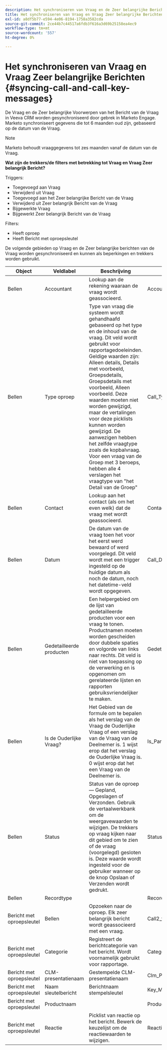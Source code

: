 ```yaml
---
description: Het synchroniseren van Vraag en de Zeer belangrijke Berichten van de Vraag - de Documenten van Marketo - de Documentatie van het Product
title: Het synchroniseren van Vraag en Vraag Zeer belangrijke Berichten
exl-id: a8df5b77-e594-4e06-8194-1758a3582cda
source-git-commit: 2ce44b7c44517a6fdb3f616a3d69b25158ea4ec9
workflow-type: tm+mt
source-wordcount: '557'
ht-degree: 0%

---
```


# Het synchroniseren van Vraag en Vraag Zeer belangrijke Berichten {#syncing-call-and-call-key-messages}

De Vraag en de Zeer belangrijke Voorwerpen van het Bericht van de Vraag in Veeva CRM worden gesynchroniseerd door gebrek in Marketo Engage. Marketo synchroniseert gegevens die tot 6 maanden oud zijn, gebaseerd op de datum van de Vraag.

>[!NOTE]
>
>Marketo behoudt vraaggegevens tot zes maanden vanaf de datum van de Vraag.

**Wat zijn de trekkers/de filters met betrekking tot Vraag en Vraag Zeer belangrijk Bericht?**

Triggers:

* Toegevoegd aan Vraag
* Verwijderd uit Vraag
* Toegevoegd aan het Zeer belangrijke Bericht van de Vraag
* Verwijderd uit Zeer belangrijk Bericht van de Vraag
* Bijgewerkte Vraag
* Bijgewerkt Zeer belangrijk Bericht van de Vraag

Filters:

* Heeft oproep
* Heeft Bericht met oproepsleutel

De volgende gebieden op Vraag en de Zeer belangrijke berichten van de Vraag worden gesynchroniseerd en kunnen als beperkingen en trekkers worden gebruikt.

<table>
  <colgroup>
    <col>
    <col>
    <col>
    <col>
    <col>
  </colgroup>
  <thead>
    <tr>
      <th>
        Object
      </th>
      <th>
        Veldlabel
      </th>
      <th>
        Beschrijving
      </th>
      <th>
        Veldnaam
      </th>
      <th>
        Gegevenstype
      </th>
    </tr>
  </thead>
  <tbody>
    <tr>
      <td>Bellen</td>
      <td>Accountant</td>
      <td>Lookup aan de rekening waaraan de vraag wordt geassocieerd.</td>
      <td>Account_vod_c</td>
      <td>Opzoeken (account)</td>
    </tr>
    <tr>
      <td>Bellen</td>
      <td>Type oproep</td>
      <td>Type van vraag die systeem wordt gehandhaafd gebaseerd op het type en de inhoud van de vraag. Dit veld wordt gebruikt voor rapportagedoeleinden. Geldige waarden zijn: Alleen details, Details met voorbeeld, Groepsdetails, Groepsdetails met voorbeeld, Alleen voorbeeld. Deze waarden moeten niet worden gewijzigd, maar de vertalingen voor deze picklists kunnen worden gewijzigd. De aanwezigen hebben het zelfde vraagtype zoals de kopbalvraag. Voor een vraag van de Groep met 3 beroeps, hebben alle 4 verslagen het vraagtype van "het Detail van de Groep"</td>
      <td>Call_Type_vod_c</td>
      <td>Picklist</td>
    </tr>
    <tr>
     <td>Bellen</td>
      <td>Contact</td>
      <td>Lookup aan het contact (als om het even welk) dat de vraag met wordt geassocieerd.</td>
      <td>Contact_vod_c</td>
      <td>Opzoeken (contactpersoon)</td>
    </tr>
    <tr>
      <td>Bellen</td>
      <td>Datum</td>
      <td>De datum van de vraag toen het voor het eerst werd bewaard of werd voorgelegd. Dit veld wordt met een trigger ingesteld op de huidige datum als noch de datum, noch het datetime-veld wordt opgegeven.</td>
      <td>Call_Date_vod_c</td>
      <td>Datum</td>
    </tr>
    <tr>
      <td>Bellen</td>
      <td>Gedetailleerde producten</td>
      <td>Een helpergebied om de lijst van gedetailleerde producten voor een vraag te tonen. Productnamen moeten worden gescheiden door dubbele spaties en volgorde van links naar rechts. Dit veld is niet van toepassing op de verwerking en is opgenomen om gerelateerde lijsten en rapporten gebruiksvriendelijker te maken.</td>
      <td>Gedetailleerd_Producten_vod__c</td>
      <td>Tekstgebied(255)</td>
    </tr>
    <tr>
      <td>Bellen</td>
      <td>Is de Ouderlijke Vraag?</td>
      <td>Het Gebied van de formule om te bepalen als het verslag van de Vraag de Ouderlijke Vraag of een verslag van de Vraag van de Deelnemer is. 1 wijst erop dat het verslag de Ouderlijke Vraag is. 0 wijst erop dat het een Vraag van de Deelnemer is.</td>
      <td>Is_Parent_Call_vod_c</td>
      <td>Formule (getal)</td>
    </tr>
    <tr>
      <td>Bellen</td>
      <td>Status</td>
      <td>Status van de oproep — Gepland, Opgeslagen of Verzonden. Gebruik de vertaalwerkbank om de weergavewaarden te wijzigen. De trekkers op vraag kijken naar dit gebied om te zien of de vraag (voorgelegd) gesloten is. Deze waarde wordt ingesteld voor de gebruiker wanneer op de knop Opslaan of Verzenden wordt gedrukt.</td>
      <td>Status_vod_c</td>
      <td>Picklist</td>
    </tr>
    <tr>
      <td>Bellen</td>
      <td>Recordtype</td>
      <td> </td>
      <td>RecordTypeId</td>
      <td>Recordtype</td>
    </tr>
    <tr>
      <td>Bericht met oproepsleutel</td>
      <td>Bellen</td>
      <td>Opzoeken naar de oproep. Elk zeer belangrijk bericht wordt geassocieerd met een vraag.</td>
      <td>Call2_vod__c</td>
      <td>Master-Detail (Vraag)</td>
    </tr>
    <tr>
      <td>Bericht met oproepsleutel</td>
      <td>Categorie</td>
      <td>Registreert de berichtcategorie van het bericht. Wordt voornamelijk gebruikt voor rapportage.</td>
      <td>Categorie_vod__c</td>
      <td>Picklist</td>
    </tr>
    <tr>
      <td>Bericht met oproepsleutel</td>
      <td>CLM-presentatienaam</td>
      <td>Gestempelde CLM-presentatienaam</td>
      <td>Clm_Presentation_Name_vod_c</td>
      <td>Tekst (80)</td>
    </tr>
    <tr>
      <td>Bericht met oproepsleutel</td>
      <td>Naam sleutelbericht</td>
      <td>Berichtnaam stempelsleutel</td>
      <td>Key_Message_Name_vod_c</td>
      <td>Tekst (80)</td>
    </tr>
    <tr>
      <td>Bericht met oproepsleutel</td>
      <td>Productnaam</td>
      <td> </td>
      <td>Product_Naam__c</td>
      <td>Formule (tekst)</td>
    </tr>
    <tr>
      <td>Bericht met oproepsleutel</td>
      <td>Reactie</a>
      </td>
      <td>Picklist van reactie op het bericht. Bewerk de keuzelijst om de reactiewaarden te wijzigen.</td>
      <td>Reactie_vod__c</td>
      <td>Picklist</td>
    </tr>
  </tbody>
</table>
